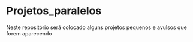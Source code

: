 # Projetos_paralelos
Neste repositório será colocado alguns projetos pequenos e avulsos que forem aparecendo

